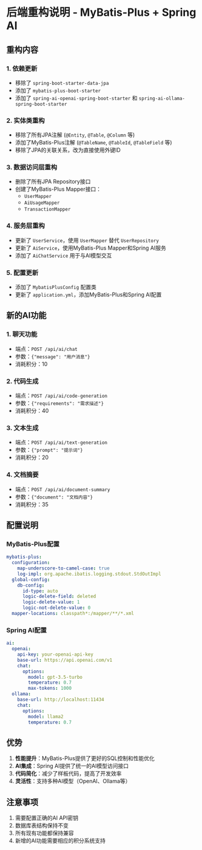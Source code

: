# 后端重构说明 - MyBatis-Plus + Spring AI

## 重构内容

### 1. 依赖更新
- 移除了 `spring-boot-starter-data-jpa`
- 添加了 `mybatis-plus-boot-starter`
- 添加了 `spring-ai-openai-spring-boot-starter` 和 `spring-ai-ollama-spring-boot-starter`

### 2. 实体类重构
- 移除了所有JPA注解 (`@Entity`, `@Table`, `@Column` 等)
- 添加了MyBatis-Plus注解 (`@TableName`, `@TableId`, `@TableField` 等)
- 移除了JPA的关联关系，改为直接使用外键ID

### 3. 数据访问层重构
- 删除了所有JPA Repository接口
- 创建了MyBatis-Plus Mapper接口：
  - `UserMapper`
  - `AiUsageMapper` 
  - `TransactionMapper`

### 4. 服务层重构
- 更新了 `UserService`，使用 `UserMapper` 替代 `UserRepository`
- 更新了 `AiService`，使用MyBatis-Plus Mapper和Spring AI服务
- 添加了 `AiChatService` 用于与AI模型交互

### 5. 配置更新
- 添加了 `MybatisPlusConfig` 配置类
- 更新了 `application.yml`，添加MyBatis-Plus和Spring AI配置

## 新的AI功能

### 1. 聊天功能
- 端点：`POST /api/ai/chat`
- 参数：`{"message": "用户消息"}`
- 消耗积分：10

### 2. 代码生成
- 端点：`POST /api/ai/code-generation`
- 参数：`{"requirements": "需求描述"}`
- 消耗积分：40

### 3. 文本生成
- 端点：`POST /api/ai/text-generation`
- 参数：`{"prompt": "提示词"}`
- 消耗积分：20

### 4. 文档摘要
- 端点：`POST /api/ai/document-summary`
- 参数：`{"document": "文档内容"}`
- 消耗积分：35

## 配置说明

### MyBatis-Plus配置
```yaml
mybatis-plus:
  configuration:
    map-underscore-to-camel-case: true
    log-impl: org.apache.ibatis.logging.stdout.StdOutImpl
  global-config:
    db-config:
      id-type: auto
      logic-delete-field: deleted
      logic-delete-value: 1
      logic-not-delete-value: 0
  mapper-locations: classpath*:/mapper/**/*.xml
```

### Spring AI配置
```yaml
ai:
  openai:
    api-key: your-openai-api-key
    base-url: https://api.openai.com/v1
    chat:
      options:
        model: gpt-3.5-turbo
        temperature: 0.7
        max-tokens: 1000
  ollama:
    base-url: http://localhost:11434
    chat:
      options:
        model: llama2
        temperature: 0.7
```

## 优势

1. **性能提升**：MyBatis-Plus提供了更好的SQL控制和性能优化
2. **AI集成**：Spring AI提供了统一的AI模型访问接口
3. **代码简化**：减少了样板代码，提高了开发效率
4. **灵活性**：支持多种AI模型（OpenAI、Ollama等）

## 注意事项

1. 需要配置正确的AI API密钥
2. 数据库表结构保持不变
3. 所有现有功能都保持兼容
4. 新增的AI功能需要相应的积分系统支持 